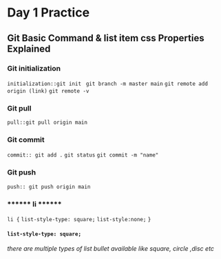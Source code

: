  # Day 1 Practice
## Git Basic Command & list item css Properties Explained

### Git initialization

`initialization::git init `
`git branch -m master main`
`git remote add origin (link)`
`git remote -v `
       
  ### Git pull
`pull::git pull origin main`


### Git commit
`commit:: git add .`
`git status`
`git commit -m "name"`

### Git push
`push:: git push origin main`




### ******   li  ****** 

`li {`
`list-style-type: square;`
`list-style:none;`
`}`

####     **`list-style-type: square;`**  
*there are multiple types of list bullet available like square, circle ,disc etc*
